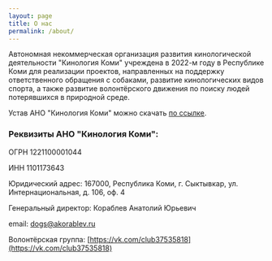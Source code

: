 ```yaml
---
layout: page
title: О нас
permalink: /about/
---
```


Автономная некоммерческая организация развития кинологической деятельности "Кинология Коми" учреждена в 2022-м году в Республике Коми для реализации проектов, направленных на поддержку ответственного обращения с собаками, развитие кинологических видов спорта, а также развитие волонтёрского движения по поиску людей потерявшихся в природной среде.

Устав АНО "Кинология Коми" можно скачать <a href="/УставКинология.pdf">по ссылке</a>.


### Реквизиты АНО "Кинология Коми":

ОГРН 1221100001044

ИНН 1101173643

Юридический адрес: 167000, Республика Коми, г. Сыктывкар, ул. Интернациональная, д. 106, оф. 4

Генеральный директор: Кораблев Анатолий Юрьевич

email: [dogs@akorablev.ru](dogs@akorablev.ru)

Волонтёрская группа: [https://vk.com/club37535818](https://vk.com/club37535818)
